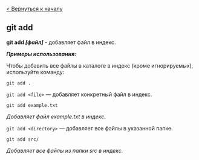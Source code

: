 [< Вернуться к началу](./readme.md)

## git add

**git add *[файл]*** - добавляет файл в индекс.

***Примеры использования:***

Чтобы добавить все файлы в каталоге в индекс (кроме игнорируемых),
используйте команду:
```bash=
git add .
```

`git add <file>` — добавляет конкретный файл в индекс.
```bash=
git add example.txt
```
*Добавляет файл example.txt в индекс.*

`git add <directory>` — добавляет все файлы в указанной папке.
```bash=
git add src/
```
*Добавляет все файлы из папки src в индекс.*
